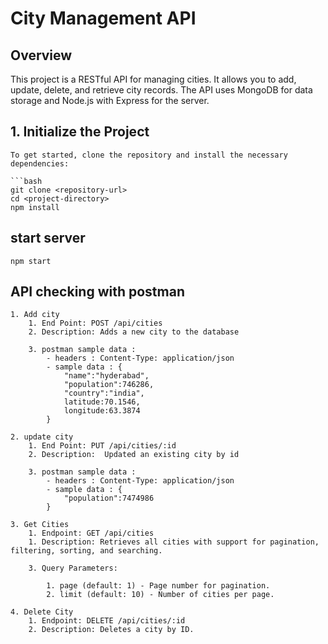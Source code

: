 # City Management API

## Overview

This project is a RESTful API for managing cities. It allows you to add, update, delete, and retrieve city records. The API uses MongoDB for data storage and Node.js with Express for the server.

## 1. Initialize the Project

    To get started, clone the repository and install the necessary dependencies:

    ```bash
    git clone <repository-url>
    cd <project-directory>
    npm install

## start server

    npm start

## API checking with postman

    1. Add city
        1. End Point: POST /api/cities
        2. Description: Adds a new city to the database

        3. postman sample data :
            - headers : Content-Type: application/json
            - sample data : {
                "name":"hyderabad",
                "population":746286,
                "country":"india",
                latitude:70.1546,
                longitude:63.3874
            }
    
    2. update city
        1. End Point: PUT /api/cities/:id
        2. Description:  Updated an existing city by id

        3. postman sample data :
            - headers : Content-Type: application/json
            - sample data : {
                "population":7474986
            }
    
    3. Get Cities
        1. Endpoint: GET /api/cities
        1. Description: Retrieves all cities with support for pagination, filtering, sorting, and searching.

        3. Query Parameters:

            1. page (default: 1) - Page number for pagination.
            2. limit (default: 10) - Number of cities per page.
    
    4. Delete City
        1. Endpoint: DELETE /api/cities/:id
        2. Description: Deletes a city by ID.
        

